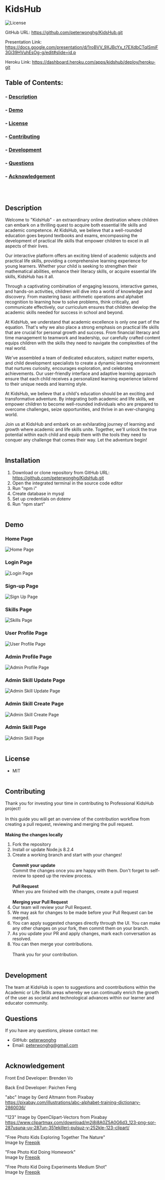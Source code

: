 # KidsHub

![License](https://img.shields.io/badge/License-MIT-blue.svg)

GitHub URL: https://github.com/peterwonghg/KidsHub.git

Presentation Link: https://docs.google.com/presentation/d/1roBVV_9XJBcYx_t7EXdbCTqISmiF3Gi39HVuhEsOg-g/edit#slide=id.p

Heroku Link: https://dashboard.heroku.com/apps/kidshub/deploy/heroku-git

## Table of Contents:
### - [Description](#description)
### - [Demo](#demo)
### - [License](#license)
### - [Contributing](#contributing)
### - [Development](#development)
### - [Questions](#questions)
### - [Acknowledgement](#acknowledgement)
<br><br>

## Description
Welcome to "KidsHub" - an extraordinary online destination where children can embark on a thrilling quest to acquire both essential life skills and academic competence. At KidsHub, we believe that a well-rounded education goes beyond textbooks and exams, encompassing the development of practical life skills that empower children to excel in all aspects of their lives.<br>

Our interactive platform offers an exciting blend of academic subjects and practical life skills, providing a comprehensive learning experience for young learners. Whether your child is seeking to strengthen their mathematical abilities, enhance their literacy skills, or acquire essential life skills, KidsHub has it all.<br>

Through a captivating combination of engaging lessons, interactive games, and hands-on activities, children will dive into a world of knowledge and discovery. From mastering basic arithmetic operations and alphabet recognition to learning how to solve problems, think critically, and communicate effectively, our curriculum ensures that children develop the academic skills needed for success in school and beyond.<br>

At KidsHub, we understand that academic excellence is only one part of the equation. That's why we also place a strong emphasis on practical life skills that are crucial for personal growth and success. From financial literacy and time management to teamwork and leadership, our carefully crafted content equips children with the skills they need to navigate the complexities of the real world.<br>

We've assembled a team of dedicated educators, subject matter experts, and child development specialists to create a dynamic learning environment that nurtures curiosity, encourages exploration, and celebrates achievements. Our user-friendly interface and adaptive learning approach ensure that each child receives a personalized learning experience tailored to their unique needs and learning style.<br>

At KidsHub, we believe that a child's education should be an exciting and transformative adventure. By integrating both academic and life skills, we empower children to become well-rounded individuals who are prepared to overcome challenges, seize opportunities, and thrive in an ever-changing world.<br>

Join us at KidsHub and embark on an exhilarating journey of learning and growth where academic and life skills unite. Together, we'll unlock the true potential within each child and equip them with the tools they need to conquer any challenge that comes their way. Let the adventure begin!<br><br>


## Installation

1. Download or clone repository from GitHub URL: https://github.com/peterwonghg/KidsHub.git
2. Open the integrated terminal in the source code editor
3. Run "npm i"
4. Create database in mysql
5. Set up credentials on dotenv
6. Run "npm start"<br><br>


## Demo

### Home Page
![Home Page](/Develop/public/images/01homePg.png)

### Login Page
![Login Page](/Develop/public/images/03loginPg.png)

### Sign-up Page
![Sign Up Page](/Develop/public/images/04signupPg.png)

### Skills Page
![Skills Page](/Develop/public/images/05skillPg.png)

### User Profile Page
![User Profile Page](/Develop/public/images/06userProfilePg.png)

### Admin Profile Page
![Admin Profile Page](/Develop/public/images/07adminProfilePg.png)

### Admin Skill Update Page
![Admin Skill Update Page](/Develop/public/images/08adminSkillUpdatePg.png)

### Admin Skill Create Page
![Admin Skill Create Page](/Develop/public/images/09adminSkillCreatePg.png)

### Admin Skill Page
![Admin Skill Page](/Develop/public/images/10adminSkillPg.png)
<br><br>

## License
- MIT
<br><br>

## Contributing
Thank you for investing your time in contributing to Professional KidsHub project!<br><br>
In this guide you will get an overview of the contribution workflow from creating a pull request, reviewing and merging the pull request.<br><br>
<b>Making the changes locally</b><br>
1. Fork the repository<br>
2. Install or update Node.js 8.2.4<br>
3. Create a working branch and start with your changes!<br><br>
<b>Commit your update</b><br>
Commit the changes once you are happy with them.  Don't forget to self-review to speed up the review process.<br><br>
<b>Pull Request</b><br>
When you are finished with the changes, create a pull request<br><br>
<b>Merging your Pull Request</b><br>
1. Our team will review your Pull Request.<br>
2. We may ask for changes to be made before your Pull Request can be merged.<br>
3. You can apply suggested changes directly through the UI.  You can make any other changes on your fork, then commit them on your branch.<br>
4. As you update your PR and apply changes, mark each conversation as resolved.<br>
5. You can then merge your contributions.<br><br>
Thank you for your contribution.<br><br>

## Development
The team at KidsHub is open to suggestions and coontributions within the Academic or Life Skills areas whereby we can continually enrich the growth of the user as societal and technological advances within our learner and educator community.

## Questions
If you have any questions, please contact me:
- GitHub: [peterwonghg](https://github.com/peterwonghg)
- Email: peterwonghg@gmail.com
<br><br>

## Acknowledgement
Front End Developer: Brenden Vo<br>

Back End Developer:  Paichen Feng<br>

"abc" Image by Gerd Altmann from Pixabay<br>
https://pixabay.com/illustrations/abc-alphabet-training-dictionary-2860036/

"123" Image by OpenClipart-Vectors from Pixabay<br>
https://www.clipartmax.com/download/m2i8i8A0Z5A0G6d3_123-png-sor-287usuna-uy-287un-351ekilleri-pulsuz-y-252kle-123-clipart/

"Free Photo Kids Exploring Together The Nature"<br>
Image by <a href="https://www.freepik.com/free-photo/kids-exploring-together-nature_15416069.htm#query=kids%20exploring&position=0&from_view=keyword&track=ais">Freepik</a>

"Free Photo Kid Doing Homework"<br>
Image by <a href="https://www.freepik.com/free-photo/kids-exploring-together-nature_15416069.htm#query=kids%20exploring&position=0&from_view=keyword&track=ais">Freepik</a>


"Free Photo Kid Doing Experiments Medium Shot"<br>
Image by <a href="https://www.freepik.com/free-photo/kids-doing-experiments-medium-shot_13360850.htm#query=science%20kids&position=5&from_view=keyword&track=ais">Freepik</a>
